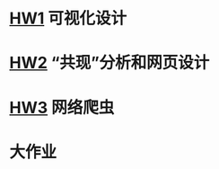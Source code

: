 # [HW1](https://github.com/pepelaugh7776777/pepelaugh7776777.github.io/tree/main/HW1) 可视化设计
# [HW2](https://github.com/pepelaugh7776777/pepelaugh7776777.github.io/tree/main/HW2) “共现”分析和网页设计
# [HW3](https://github.com/pepelaugh7776777/pepelaugh7776777.github.io/tree/main/HW2) 网络爬虫
# 大作业

